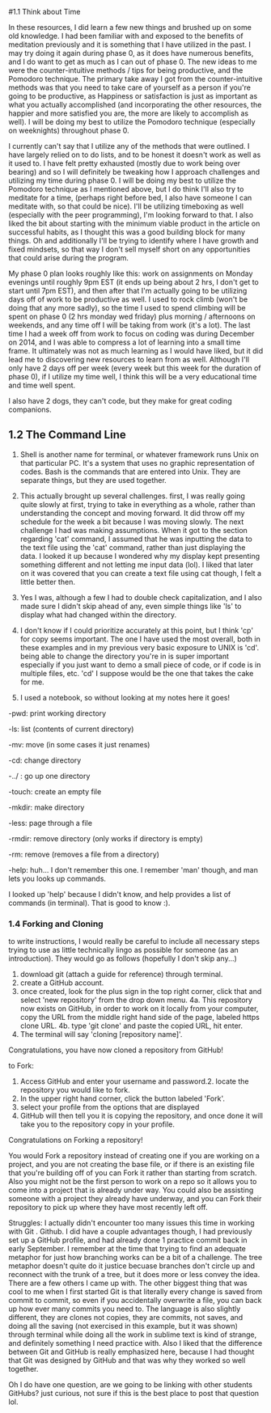 #1.1 Think about Time



In these resources, I did learn a few new things and brushed up on some old knowledge. I had been familiar with and exposed to the benefits of meditation previously and it is something that I have utilized in the past. I may try doing it again during phase 0, as it does have numerous benefits, and I do want to get as much as I can out of phase 0. The new ideas to me were the counter-intuitive methods / tips for being productive, and the Pomodoro technique. The primary take away I got from the counter-intuitive methods was that you need to take care of yourself as a person if you're going to be productive, as Happiness or satisfaction is just as important as what you actually accomplished (and incorporating the other resources, the happier and more satisfied you are, the more are likely to accomplish as well). I will be doing my best to utilize the Pomodoro technique (especially on weeknights) throughout phase 0.



I currently can't say that I utilize any of the methods that were outlined. I have largely relied on to do lists, and to be honest it doesn't work as well as it used to. I have felt pretty exhausted (mostly due to work being over bearing) and so I will definitely be tweaking how I approach challenges and utilizing my time during phase 0. I will be doing my best to utilize the Pomodoro technique as I mentioned above, but I do think I'll also try to meditate for a time, (perhaps right before bed, I also have someone I can meditate with, so that could be nice). I'll be utilizing timeboxing as well (especially with the peer programming), I'm looking forward to that. I also liked the bit about starting with the minimum viable product in the article on successful habits, as I thought this was a good building block for many things. Oh and additionally I'll be trying to identify where I have growth and fixed mindsets, so that way I don't sell myself short on any opportunities that could arise during the program.



My phase 0 plan looks roughly like this: work on assignments on Monday evenings until roughly 9pm EST (it ends up being about 2 hrs, I don't get to start until 7pm EST), and then after that I'm actually going to be utilizing days off of work to be productive as well. I used to rock climb (won't be doing that any more sadly), so the time I used to spend climbing will be spent on phase 0 (2 hrs monday wed friday) plus morning / afternoons on weekends, and any time off I will be taking from work (it's a lot). The last time I had a week off from work to focus on coding was during December on 2014, and I was able to compress a lot of learning into a small time frame. It ultimately was not as much learning as I would have liked, but it did lead me to discovering new resources to learn from as well. Although I'll only have 2 days off per week (every week but this week for the duration of phase 0), if I utilize my time well, I think this will be a very educational time and time well spent.

I also have 2 dogs, they can't code, but they make for great coding companions.

## 1.2 The Command Line
1. Shell is another name for terminal, or whatever framework runs Unix on that particular PC. It's a system that uses no graphic representation of codes. Bash is the commands that are entered into Unix. They are separate things, but they are used together.

2. This actually brought up several challenges. first, I was really going quite slowly at first, trying to take in everything as a whole, rather than understanding the concept and moving forward. It did throw off my schedule for the week a bit because I was moving slowly. The next challenge I had was making assumptions. When it got to the section regarding 'cat' command, I assumed that he was inputting the data to the text file using the 'cat' command, rather than just displaying the data. I looked it up because I wondered why my display kept presenting something different and not letting me input data (lol). I liked that later on it was covered that you can create a text file using cat though, I felt a little better then.



3. Yes I was, although a few I had to double check capitalization, and I also made sure I didn't skip ahead of any, even simple things like 'ls' to display what had changed within the directory.

4. I don't know if I could prioritize accurately at this point, but I think 'cp' for copy seems important. The one I have used the most overall, both in these examples and in my previous very basic exposure to UNIX is 'cd'. being able to change the directory you're in is super important especially if you just want to demo a small piece of code, or if code is in multiple files, etc. 'cd' I suppose would be the one that takes the cake for me.

5. I used a notebook, so without looking at my notes here it goes!

-pwd: print working directory

-ls: list (contents of current directory)

-mv: move (in some cases it just renames)

-cd: change directory

-../ : go up one directory

-touch: create an empty file

-mkdir: make directory

-less: page through a file

-rmdir: remove directory (only works if directory is empty)

-rm: remove (removes a file from a directory)

-help: huh... I don't remember this one. I remember 'man' though, and man lets you looks up commands.

I looked up 'help' because I didn't know, and help provides a list of commands (in terminal). That is good to know :).

### 1.4 Forking and Cloning


to write instructions, I would really be careful to include all necessary steps trying to use as little technically lingo as possible for someone (as an introduction). They would go as follows (hopefully I don't skip any...)

1. download git (attach a guide for reference) through terminal.
2. create a GitHub account.
3. once created, look for the plus sign in the top right corner, click that and select 'new repository' from the drop down menu.
4a. This repository now exists on GitHub, in order to work on it locally from your computer, copy the URL from the middle right hand side of the page, labeled https clone URL.
4b. type  'git clone' and paste the copied URL, hit enter.
5. The terminal will say 'cloning [repository name]'.

Congratulations, you have now cloned a repository from GitHub!

to Fork:
1. Access GitHub and enter your username and password.2. locate the repository you would like to fork.
3. In the upper right hand corner, click the button labeled 'Fork'.
4. select your profile from the options that are displayed
5. GitHub will then tell you it is copying the repository, and once done it will take you to the repository copy in your profile.

Congratulations on Forking a repository!

You would Fork a repository instead of creating one if you are working on a project, and you are not creating the base file, or if there is an existing file that you're building off of you can Fork it rather than starting from scratch. Also you might not be the first person to work on a repo so it allows you to come into a project that is already under way. You could also be assisting someone with a project they already have underway, and you can Fork their repository to pick up where they have most recently left off.

Struggles: I actually didn't encounter too many issues this time in working with Git . Github. I did have a couple advantages though, I had previously set up a GitHub profile, and had already done 1 practice commit back in early September. I remember at the time that trying to find an adequate metaphor for just how branching works can be a bit of a challenge. The tree metaphor doesn't quite do it justice becuase branches don't circle up and reconnect with the trunk of a tree, but it does more or less convey the idea. There are a few others I came up with. The other biggest thing that was cool to me when I first started Git is that literally every change is saved from commit to commit, so even if you accidentally overwrite a file, you can back up how ever many commits you need to. The language is also slightly different, they are clones not copies, they are commits, not saves, and doing all the saving (not exercised in this example, but it was shown) through terminal while doing all the work in sublime text is kind of strange, and definitely something I need practice with. Also I liked that the difference between Git and GitHub is really emphasized here, because I had thought that Git was designed by GitHub and that was why they worked so well together.

Oh I do have one question, are we going to be linking with other students GitHubs? just curious, not sure if this is the best place to post that question lol.
